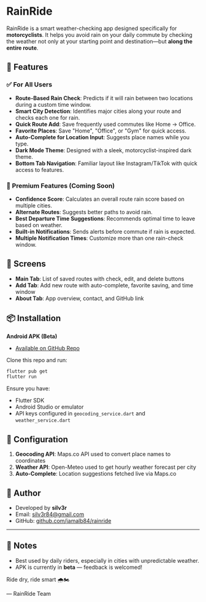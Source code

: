 # RainRide

RainRide is a smart weather-checking app designed specifically for **motorcyclists**. It helps you avoid rain on your daily commute by checking the weather not only at your starting point and destination—but **along the entire route**.

## 🚀 Features

### ✅ For All Users

* **Route-Based Rain Check**: Predicts if it will rain between two locations during a custom time window.
* **Smart City Detection**: Identifies major cities along your route and checks each one for rain.
* **Quick Route Add**: Save frequently used commutes like Home → Office.
* **Favorite Places**: Save "Home", "Office", or "Gym" for quick access.
* **Auto-Complete for Location Input**: Suggests place names while you type.
* **Dark Mode Theme**: Designed with a sleek, motorcyclist-inspired dark theme.
* **Bottom Tab Navigation**: Familiar layout like Instagram/TikTok with quick access to features.

### 🔐 Premium Features (Coming Soon)

* **Confidence Score**: Calculates an overall route rain score based on multiple cities.
* **Alternate Routes**: Suggests better paths to avoid rain.
* **Best Departure Time Suggestions**: Recommends optimal time to leave based on weather.
* **Built-in Notifications**: Sends alerts before commute if rain is expected.
* **Multiple Notification Times**: Customize more than one rain-check window.

## 📱 Screens

* **Main Tab**: List of saved routes with check, edit, and delete buttons
* **Add Tab**: Add new route with auto-complete, favorite saving, and time window
* **About Tab**: App overview, contact, and GitHub link

## 📦 Installation

**Android APK (Beta)**

* [Available on GitHub Repo](https://github.com/jamalb84/rainride)

Clone this repo and run:

```bash
flutter pub get
flutter run
```

Ensure you have:

* Flutter SDK
* Android Studio or emulator
* API keys configured in `geocoding_service.dart` and `weather_service.dart`

## 🔧 Configuration

1. **Geocoding API**: Maps.co API used to convert place names to coordinates
2. **Weather API**: Open-Meteo used to get hourly weather forecast per city
3. **Auto-Complete**: Location suggestions fetched live via Maps.co


## 👤 Author

* Developed by **silv3r**
* Email: [silv3r84@gmail.com](mailto:silv3r84@gmail.com)
* GitHub: [github.com/jamalb84/rainride](https://github.com/jamalb84/rainride)

---

## 📌 Notes

* Best used by daily riders, especially in cities with unpredictable weather.
* APK is currently in **beta** — feedback is welcomed!

Ride dry, ride smart 🌧️🏍️

— RainRide Team
